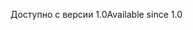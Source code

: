 <span data-ttu-id="f6ce4-101">Доступно с версии 1.0</span><span class="sxs-lookup"><span data-stu-id="f6ce4-101">Available since 1.0</span></span>
